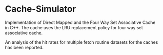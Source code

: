 # Cache-Simulator

Implementation of Direct Mapped and the Four Way Set Associative Cache in C++.
The cache uses the LRU replacement policy for four way set associative cache.

An analysis of the hit rates for multiple fetch routine datasets for the caches has been reported.

